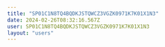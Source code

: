 ```yaml
---
title: "SP01C1N8TQ4BQDKJSTQWCZ3VGZK0971K7K01X1N3"
date: 2024-02-26T08:32:16.567Z
user: SP01C1N8TQ4BQDKJSTQWCZ3VGZK0971K7K01X1N3
layout: "users"
---
```

    